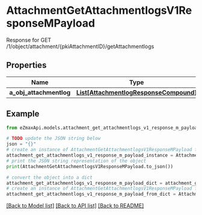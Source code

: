 # AttachmentGetAttachmentlogsV1ResponseMPayload

Response for GET /1/object/attachment/{pkiAttachmentID}/getAttachmentlogs

## Properties

Name | Type | Description | Notes
------------ | ------------- | ------------- | -------------
**a_obj_attachmentlog** | [**List[AttachmentlogResponseCompound]**](AttachmentlogResponseCompound.md) |  | 

## Example

```python
from eZmaxApi.models.attachment_get_attachmentlogs_v1_response_m_payload import AttachmentGetAttachmentlogsV1ResponseMPayload

# TODO update the JSON string below
json = "{}"
# create an instance of AttachmentGetAttachmentlogsV1ResponseMPayload from a JSON string
attachment_get_attachmentlogs_v1_response_m_payload_instance = AttachmentGetAttachmentlogsV1ResponseMPayload.from_json(json)
# print the JSON string representation of the object
print(AttachmentGetAttachmentlogsV1ResponseMPayload.to_json())

# convert the object into a dict
attachment_get_attachmentlogs_v1_response_m_payload_dict = attachment_get_attachmentlogs_v1_response_m_payload_instance.to_dict()
# create an instance of AttachmentGetAttachmentlogsV1ResponseMPayload from a dict
attachment_get_attachmentlogs_v1_response_m_payload_from_dict = AttachmentGetAttachmentlogsV1ResponseMPayload.from_dict(attachment_get_attachmentlogs_v1_response_m_payload_dict)
```
[[Back to Model list]](../README.md#documentation-for-models) [[Back to API list]](../README.md#documentation-for-api-endpoints) [[Back to README]](../README.md)


